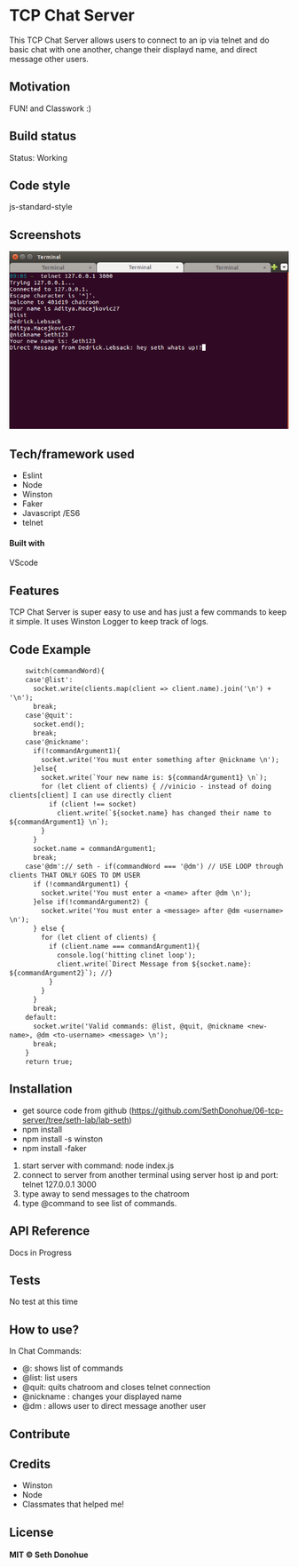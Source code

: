 # TCP Chat Server

This TCP Chat Server allows users to connect to an ip via telnet and do basic chat with one another, change their displayd name, and direct message other users.

## Motivation

FUN! and Classwork :)

## Build status

<!-- Build status of continus integration i.e. travis, appveyor etc. Ex.  -->
Status: Working


## Code style

js-standard-style

## Screenshots

![Chat Room Example](https://raw.githubusercontent.com/SethDonohue/06-tcp-server/seth-lab/lab-seth/img/TCP-Chat-Server.png)

## Tech/framework used
- Eslint
- Node
- Winston
- Faker
- Javascript /ES6
- telnet


#### Built with

VScode

## Features

TCP Chat Server is super easy to use and has just a few commands to keep it simple. It uses Winston Logger to keep track of logs.

## Code Example
```
    switch(commandWord){
    case'@list':
      socket.write(clients.map(client => client.name).join('\n') + '\n');
      break;
    case'@quit':
      socket.end();
      break;
    case'@nickname':
      if(!commandArgument1){
        socket.write('You must enter something after @nickname \n');
      }else{
        socket.write(`Your new name is: ${commandArgument1} \n`);
        for (let client of clients) { //vinicio - instead of doing clients[client] I can use directly client
          if (client !== socket)
            client.write(`${socket.name} has changed their name to ${commandArgument1} \n`);
        }
      }
      socket.name = commandArgument1;
      break;
    case'@dm':// seth - if(commandWord === '@dm') // USE LOOP through clients THAT ONLY GOES TO DM USER
      if (!commandArgument1) {
        socket.write('You must enter a <name> after @dm \n');
      }else if(!commandArgument2) {
        socket.write('You must enter a <message> after @dm <username> \n');
      } else {
        for (let client of clients) {
          if (client.name === commandArgument1){
            console.log('hitting clinet loop');
            client.write(`Direct Message from ${socket.name}: ${commandArgument2}`); //}
          }
        }
      }
      break;
    default:
      socket.write('Valid commands: @list, @quit, @nickname <new-name>, @dm <to-username> <message> \n');
      break;
    }
    return true;
```

## Installation
- get source code from github (https://github.com/SethDonohue/06-tcp-server/tree/seth-lab/lab-seth)
- npm install
- npm install -s winston
- npm install -faker

1. start server with command: node index.js
2. connect to server from another terminal using server host ip and port: telnet 127.0.0.1 3000
3. type away to send messages to the chatroom
4. type @command to see list of commands.

<!-- Provide step by step series of examples and explanations about how to get a development env running. -->

## API Reference

Docs in Progress

## Tests

No test at this time

## How to use?

In Chat Commands:
- @: shows list of commands
- @list: list users
- @quit: quits chatroom and closes telnet connection
- @nickname <new-name>: changes your displayed name
- @dm <to-name> <message>: allows user to direct message another user
<!-- If people like your project they’ll want to learn how they can use it. To do so include step by step guide to use your project. -->

## Contribute

<!-- Let people know how they can contribute into your project. A contributing guideline will be a big plus. -->

## Credits

- Winston
- Node
- Classmates that helped me!
<!-- Give proper credits. This could be a link to any repo which inspired you to build this project, any blogposts or links to people who contrbuted in this project.

Anything else that seems useful -->

## License

#### MIT © Seth Donohue